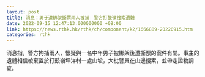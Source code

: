 ```yaml
---
layout: post
title: 消息：男子遭綁架撕票兩人被捕　警方打鼓嶺搜索遺體
date: 2022-09-15 12:47:13.000000000 +08:00
link: https://news.rthk.hk/rthk/ch/component/k2/1666889-20220915.htm
categories: rthk
---
```


消息指，警方拘捕兩人，懷疑與一名中年男子被綁架後遭撕票的案件有關。事主的遺體相信被棄置於打鼓嶺坪洋村一處山坡，大批警員在山邊搜索，並帶走證物調查。
